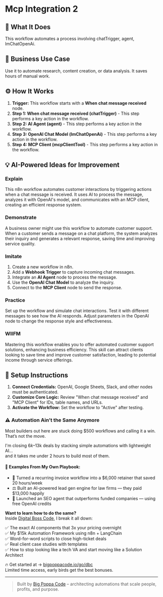 # Mcp Integration   2

## 🚀 What It Does
This workflow automates a process involving chatTrigger, agent, lmChatOpenAi.

## 💼 Business Use Case
Use it to automate research, content creation, or data analysis. It saves hours of manual work.

## ⚙️ How It Works
1.  **Trigger:** This workflow starts with a **When chat message received** node.
2. **Step 1: When chat message received (chatTrigger)** - This step performs a key action in the workflow.
3. **Step 2: AI Agent (agent)** - This step performs a key action in the workflow.
4. **Step 3: OpenAI Chat Model (lmChatOpenAi)** - This step performs a key action in the workflow.
5. **Step 4: MCP Client (mcpClientTool)** - This step performs a key action in the workflow.

## 💡 AI-Powered Ideas for Improvement
### Explain
This n8n workflow automates customer interactions by triggering actions when a chat message is received. It uses AI to process the message, analyzes it with OpenAI's model, and communicates with an MCP client, creating an efficient response system.

### Demonstrate
A business owner might use this workflow to automate customer support. When a customer sends a message on a chat platform, the system analyzes their inquiry and generates a relevant response, saving time and improving service quality.

### Imitate
1. Create a new workflow in n8n.
2. Add a **Webhook Trigger** to capture incoming chat messages.
3. Integrate an **AI Agent** node to process the message.
4. Use the **OpenAI Chat Model** to analyze the inquiry.
5. Connect to the **MCP Client** node to send the response.

### Practice
Set up the workflow and simulate chat interactions. Test it with different messages to see how the AI responds. Adjust parameters in the OpenAI node to change the response style and effectiveness.

### WIIFM
Mastering this workflow enables you to offer automated customer support solutions, enhancing business efficiency. This skill can attract clients looking to save time and improve customer satisfaction, leading to potential income through service offerings.

## 🔧 Setup Instructions
1. **Connect Credentials:** OpenAI, Google Sheets, Slack, and other nodes must be authenticated.
2. **Customize Core Logic:** Review "When chat message received" and "MCP Client" for IDs, table names, and URLs.
3. **Activate the Workflow:** Set the workflow to "Active" after testing.

### ⚠️ Automation Ain’t the Same Anymore

Most builders out here are stuck doing $500 workflows and calling it a win.  
That’s not the move.  

I'm closing $6k–$13k deals by stacking simple automations with lightweight AI...  
and it takes me under 2 hours to build most of them.

#### 🧠 Examples From My Own Playbook:
- 🔁 Turned a recurring invoice workflow into a $6,000 retainer that saved 20 hours/week  
- ⚖️ Built an AI-powered lead gen engine for law firms — they paid $13,000 happily  
- 🚀 Launched an SEO agent that outperforms funded companies — using free OpenAI credits  

**Want to learn how to do the same?**  
Inside [Digital Boss Code](https://bigpoppacode.io/go/dbc), I break it all down:

✅ The exact AI components that 3x your pricing overnight  
✅ My $15k Automation Framework using n8n + LangChain  
✅ Word-for-word scripts to close high-ticket deals  
✅ Real client case studies with templates  
✅ How to stop looking like a tech VA and start moving like a Solution Architect  

🔥 Get started at → [bigpoppacode.io/go/dbc](https://bigpoppacode.io/go/dbc)  
Limited time access, early birds get the best bonuses.

---
> Built by [Big Poppa Code](https://bigpoppacode.io) – architecting automations that scale people, profits, and purpose.

